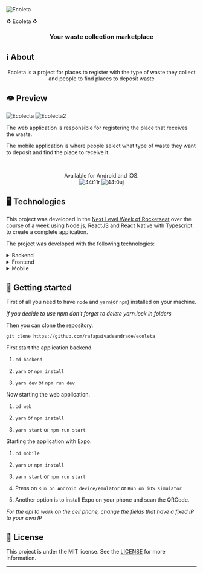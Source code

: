

<img  alt="Ecoleta"  src="https://res.cloudinary.com/zagatti/image/upload/v1591460899/readme/logo_3x_xv7eea.png" />

<br>

♻️ Ecoleta ♻️

</h1>

  

<h3  align="center">

Your waste collection marketplace

</h3>



  

<div  align="center">

  

</div>



  

## ℹ️ About

  

<div  align="center">

  

<p  align="center">

Ecoleta is a project for places to register with the type of waste they collect and people to find places to deposit waste

</p>

  


</div>

  

## 👁 Preview

![Ecolecta](https://user-images.githubusercontent.com/51189721/84429582-64394200-abf6-11ea-934a-ad2afe3278bf.gif)
![Ecolecta2](https://user-images.githubusercontent.com/51189721/84429627-7e732000-abf6-11ea-92dc-cdd2daf85589.gif)

  

The web application is responsible for registering the place that receives the waste.

 
The mobile application is where people select what type of waste they want to deposit and find the place to receive it.

<div  align="center">


<br/>

Available for Android and iOS.
<br/>
 ![44t11r](https://user-images.githubusercontent.com/51189721/84429725-a8c4dd80-abf6-11ea-97ca-10b3bf374260.gif) ![44t0uj](https://user-images.githubusercontent.com/51189721/84429724-a6fb1a00-abf6-11ea-9fc2-564c1caec05c.gif)




  

</div>

  

## 🖥 Technologies

  

This project was developed in the [Next Level Week of Rocketseat](https://www.youtube.com/rocketseat) over the course of a week using Node.js, ReactJS and React Native with Typescript to create a complete application.

  

The project was developed with the following technologies:

  

<details>

<summary>Backend</summary>

  

- [Celebrate](https://github.com/arb/celebrate)

- [Cors](https://www.npmjs.com/package/cors)

- [Express](https://www.npmjs.com/package/express)

- [Knex](http://knexjs.org/)

- [Node.js](https://nodejs.org/)

- [sqlite3](https://www.npmjs.com/package/sqlite3)

- [TS-Node](https://www.npmjs.com/package/ts-node)

- [TS-Node-Dev](https://www.npmjs.com/package/ts-node-dev)

- [Typescript](https://www.typescriptlang.org/)

  

</details>

  

<details>

<summary>Frontend</summary>

  

- [Axios](https://www.npmjs.com/package/axios)

- [Leaflet](https://leafletjs.com/)

- [React](https://pt-br.reactjs.org/)

- [React DOM](https://pt-br.reactjs.org/docs/react-dom.html)

- [React Dropzone](https://github.com/react-dropzone/react-dropzone)

- [React Icons](https://react-icons.netlify.com/#/)

- [React Leaflet](https://react-leaflet.js.org/)

- [React Router Dom](https://reacttraining.com/react-router/web/)

- [Styled Components](https://styled-components.com/)

- [Typescript](https://www.typescriptlang.org/)

  

</details>

  

<details>

<summary>Mobile</summary>

  

- [Axios](https://www.npmjs.com/package/axios)

- [Expo](https://expo.io/learn)

- [Expo Constants](https://docs.expo.io/versions/latest/sdk/constants/)

- [Expo Font](https://docs.expo.io/versions/latest/sdk/font/)

- [Expo Google Fonts](https://github.com/expo/google-fonts)

- [Expo Location](https://docs.expo.io/versions/latest/sdk/location/)

- [Expo Mail Composer](https://docs.expo.io/versions/latest/sdk/mail-composer/)

- [React](https://pt-br.reactjs.org/)

- [React Native](https://reactnative.dev/)

- [React Native Appearance](https://github.com/expo/react-native-appearance)

- [React Native Svg](https://github.com/react-native-community/react-native-svg)

- [React Navigation](https://reactnavigation.org/)

- [Styled Components](https://styled-components.com/)

- [Typescript](https://www.typescriptlang.org/)

  

</details>

  

## 🚀 Getting started

  

First of all you need to have `node` and `yarn`(or `npm`) installed on your machine.

  

_If you decide to use npm don't forget to delete yarn.lock in folders_

  

Then you can clone the repository.

  

`git clone https://github.com/rafapaivadeandrade/ecoleta`

  

First start the application backend.

  

1. `cd backend`

2. `yarn` or `npm install`

3. `yarn dev` or `npm run dev`

  

Now starting the web application.

  

1. `cd web`

2. `yarn` or `npm install`

3. `yarn start` or `npm run start`

  

Starting the application with Expo.

  

1. `cd mobile`

2. `yarn` or `npm install`

3. `yarn start` or `npm run start`

4. Press on `Run on Android device/emulator` or `Run on iOS simulator`

5. Another option is to install Expo on your phone and scan the QRCode.

  

_For the api to work on the cell phone, change the fields that have a fixed IP to your own IP_

  

## 📝 License

  

This project is under the MIT license. See the [LICENSE]([https://github.com/rafapaivadeandrade/Ecolecta/blob/master/LICENSE.md](https://github.com/rafapaivadeandrade/Ecolecta/blob/master/LICENSE.md)) for more information.

  

---

